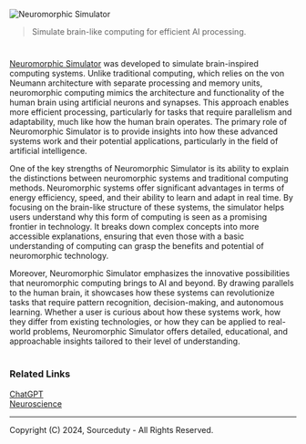![Neuromorphic Simulator](https://github.com/user-attachments/assets/41c587d5-0b08-47ed-af9a-572341a45a39)

> Simulate brain-like computing for efficient AI processing.

#

[Neuromorphic Simulator](https://chatgpt.com/g/g-bm1sYNAtU-neuromorphic-simulator) was developed to simulate brain-inspired computing systems. Unlike traditional computing, which relies on the von Neumann architecture with separate processing and memory units, neuromorphic computing mimics the architecture and functionality of the human brain using artificial neurons and synapses. This approach enables more efficient processing, particularly for tasks that require parallelism and adaptability, much like how the human brain operates. The primary role of Neuromorphic Simulator is to provide insights into how these advanced systems work and their potential applications, particularly in the field of artificial intelligence.

One of the key strengths of Neuromorphic Simulator is its ability to explain the distinctions between neuromorphic systems and traditional computing methods. Neuromorphic systems offer significant advantages in terms of energy efficiency, speed, and their ability to learn and adapt in real time. By focusing on the brain-like structure of these systems, the simulator helps users understand why this form of computing is seen as a promising frontier in technology. It breaks down complex concepts into more accessible explanations, ensuring that even those with a basic understanding of computing can grasp the benefits and potential of neuromorphic technology.

Moreover, Neuromorphic Simulator emphasizes the innovative possibilities that neuromorphic computing brings to AI and beyond. By drawing parallels to the human brain, it showcases how these systems can revolutionize tasks that require pattern recognition, decision-making, and autonomous learning. Whether a user is curious about how these systems work, how they differ from existing technologies, or how they can be applied to real-world problems, Neuromorphic Simulator offers detailed, educational, and approachable insights tailored to their level of understanding.

#
### Related Links

[ChatGPT](https://github.com/sourceduty/ChatGPT)
<br>
[Neuroscience](https://github.com/sourceduty/Neuroscience)

***
Copyright (C) 2024, Sourceduty - All Rights Reserved.
